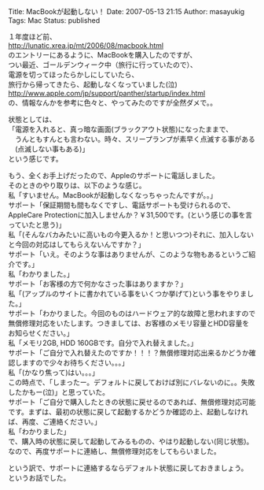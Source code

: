 Title: MacBookが起動しない！
Date: 2007-05-13 21:15
Author: masayukig
Tags: Mac
Status: published

１年度ほど前、  
<http://lunatic.xrea.jp/mt/2006/08/macbook.html>  
のエントリーにあるように、MacBookを購入したのですが、  
つい最近、ゴールデンウィーク中（旅行に行っていたので）、  
電源を切ってほったらかしにしていたら、  
旅行から帰ってきたら、起動しなくなっていました(泣)  
<http://www.apple.com/jp/support/panther/startup/index.html>  
の、情報なんかを参考に色々と、やってみたのですが全然ダメで。。

状態としては、  
「電源を入れると、真っ暗な画面(ブラックアウト状態)になったままで、  
　うんともすんとも言わない。時々、スリープランプが素早く点滅する事がある  
　(点滅しない事もある)」  
という感じです。

もう、全くお手上げだったので、Appleのサポートに電話しました。  
そのときのやり取りは、以下のような感じ。  
私「すいません。MacBookが起動しなくなっちゃったんですが。。」  
サポート「保証期間も間もなくですし、電話サポートも受けられるので、AppleCare
Protectionに加入しませんか？￥31,500です。(という感じの事を言っていたと思う)」  
私「(そんなバカみたいに高いもの今更入るか！と思いつつ)それに、加入しないと今回の対応はしてもらえないんですか？」  
サポート「いえ。そのような事はありませんが、このような物もあるというご紹介です。」  
私「わかりました。」  
サポート「お客様の方で何かなさった事はありますか？」  
私「(アップルのサイトに書かれている事をいくつか挙げて)という事をやりました。」  
サポート「わかりました。今回のものはハードウェア的な故障と思われますので無償修理対応をいたします。つきましては、お客様のメモリ容量とHDD容量をお知らせください。」  
私「メモリ2GB, HDD 160GBです。自分で入れ替えました。」  
サポート「ご自分で入れ替えたのですか！！！？無償修理対応出来るかどうか確認しますので少々お待ちください。。。」  
私「(かなり焦って)はい。。。」  
この時点で、「しまったー。デフォルトに戻しておけば別にバレないのに。。失敗したかもー(泣)」と思っていた。  
サポート「ご自分で購入したときの状態に戻せるのであれば、無償修理対応可能です。まずは、最初の状態に戻して起動するかどうか確認の上、起動しなければ、再度、ご連絡ください。」  
私「わかりました」  
で、購入時の状態に戻して起動してみるものの、やはり起動しない(同じ状態)。  
なので、再度サポートに連絡し、無償修理対応をしてもらいました。

という訳で、サポートに連絡するならデフォルト状態に戻しておきましょう。  
というお話でした。
